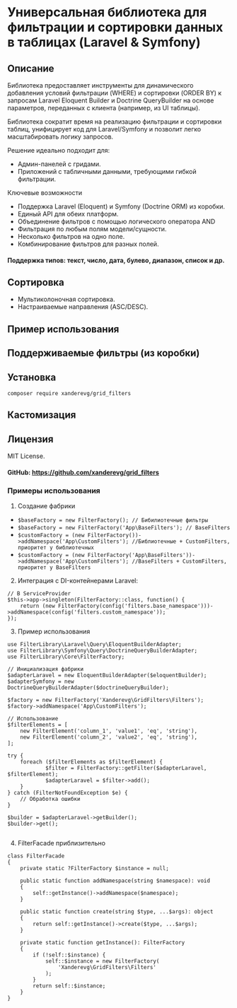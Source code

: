# Универсальная библиотека для фильтрации и сортировки данных в таблицах (Laravel & Symfony)

## Описание
Библиотека предоставляет инструменты для динамического добавления условий фильтрации (WHERE) и сортировки (ORDER BY) к 
запросам Laravel Eloquent Builder и Doctrine QueryBuilder на основе параметров, переданных с клиента 
(например, из UI таблицы).

Библиотека сократит время на реализацию фильтрации и сортировки таблиц, унифицирует код для Laravel/Symfony и позволит легко масштабировать логику запросов.

Решение идеально подходит для:
- Админ-панелей с гридами.
- Приложений с табличными данными, требующими гибкой фильтрации.

Ключевые возможности
- Поддержка Laravel (Eloquent) и Symfony (Doctrine ORM) из коробки.
- Единый API для обеих платформ.
- Объединение фильтров с помощью логического оператора AND
- Фильтрация по любым полям модели/сущности.
- Несколько фильтров на одно поле.
- Комбинирование фильтров для разных полей.

#### Поддержка типов: текст, число, дата, булево, диапазон, список и др.

## Сортировка
- Мультиколоночная сортировка.
- Настраиваемые направления (ASC/DESC).


## Пример использования

## Поддерживаемые фильтры (из коробки)

## Установка
`composer require xanderevg/grid_filters  `

## Кастомизация

## Лицензия
MIT License.

#### GitHub: https://github.com/xanderevg/grid_filters


### Примеры использования
1. Создание фабрики
- `$baseFactory = new FilterFactory(); // Бибилиотечные фильтры`
- `$baseFactory = new FilterFactory('App\BaseFilters'); // BaseFilters`
- `$customFactory = (new FilterFactory())->addNamespace('App\CustomFilters'); //Библиотечные + CustomFilters, приоритет у библиотечных`
- `$customFactory = (new FilterFactory('App\BaseFilters'))->addNamespace('App\CustomFilters'); //BaseFilters + CustomFilters, приоритет у BaseFilters`


2. Интеграция с DI-контейнерами Laravel:
```
// В ServiceProvider
$this->app->singleton(FilterFactory::class, function() {
    return (new FilterFactory(config('filters.base_namespace')))->addNamespace(config('filters.custom_namespace'));
});
```

3.  Пример использования
```
use FilterLibrary\Laravel\Query\EloquentBuilderAdapter;
use FilterLibrary\Symfony\Query\DoctrineQueryBuilderAdapter;
use FilterLibrary\Core\FilterFactory;

// Инициализация фабрики
$adapterLaravel = new EloquentBuilderAdapter($eloquentBuilder);
$adapterSymfony = new DoctrineQueryBuilderAdapter($doctrineQueryBuilder);

$factory = new FilterFactory('Xanderevg\GridFilters\Filters');
$factory->addNamespace('App\CustomFilters');

// Использование
$filterElements = [
    new FilterElement('column_1', 'value1', 'eq', 'string'),
    new FilterElement('column_2', 'value2', 'eq', 'string'),
];

try {   
    foreach ($filterElements as $filterElement) {
            $filter = FilterFactory::getFilter($adapterLaravel, $filterElement);
            $adapterLaravel = $filter->add();
    }
} catch (FilterNotFoundException $e) {
    // Обработка ошибки
}

$builder = $adapterLaravel->getBuilder();
$builder->get();
    
```

4. FilterFacade приблизительно
```
class FilterFacade 
{
    private static ?FilterFactory $instance = null;

    public static function addNamespace(string $namespace): void
    {
        self::getInstance()->addNamespace($namespace);
    }

    public static function create(string $type, ...$args): object
    {
        return self::getInstance()->create($type, ...$args);
    }

    private static function getInstance(): FilterFactory
    {
        if (!self::$instance) {
            self::$instance = new FilterFactory(
                'Xanderevg\GridFilters\Filters'
            );
        }
        return self::$instance;
    }
}
```
